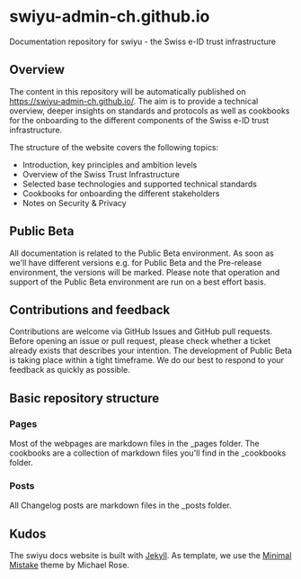 # swiyu-admin-ch.github.io
Documentation repository for swiyu - the Swiss e-ID trust infrastructure

## Overview

The content in this repository will be automatically published on https://swiyu-admin-ch.github.io/. The aim is to provide a technical overview, deeper insights on standards and protocols as well as cookbooks for the onboarding to the different components of the Swiss e-ID trust infrastructure.

The structure of the website covers the following topics: 
- Introduction, key principles and ambition levels
- Overview of the Swiss Trust Infrastructure
- Selected base technologies and supported technical standards
- Cookbooks for onboarding the different stakeholders
- Notes on Security & Privacy

## Public Beta

All documentation is related to the Public Beta environment. As soon as we'll have different versions e.g. for Public Beta and the Pre-release environment, the versions will be marked. Please note that operation and support of the Public Beta environment are run on a best effort basis.

## Contributions and feedback

Contributions are welcome via GitHub Issues and GitHub pull requests. Before opening an issue or pull request, please check whether a ticket already exists that describes your intention. The development of Public Beta is taking place within a tight timeframe. We do our best to respond to your feedback as quickly as possible.

## Basic repository structure 

### Pages

Most of the webpages are markdown files in the _pages folder. The cookbooks are a collection of markdown files you'll find in the _cookbooks folder. 

### Posts

All Changelog posts are markdown files in the _posts folder.

## Kudos

The swiyu docs website is built with [Jekyll](https://jekyllrb.com/). As template, we use the [Minimal Mistake](https://github.com/mmistakes/minimal-mistakes) theme by Michael Rose.



